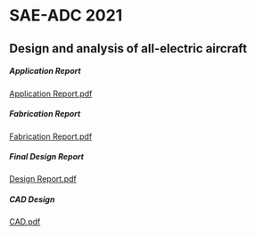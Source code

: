 # SAE-ADC 2021
## Design and analysis of all-electric aircraft 
##### Application Report
[Application Report.pdf](https://github.com/ashu1069/SAE-ADC-2021/files/6769292/Application.Report.pdf)
##### Fabrication Report
[Fabrication Report.pdf](https://github.com/ashu1069/SAE-ADC-2021/files/6769294/Fabrication.Report.pdf)
##### Final Design Report
[Design Report.pdf](https://github.com/ashu1069/SAE-ADC-2021/files/6769297/Design.Report.pdf)
##### CAD Design
[CAD.pdf](https://github.com/ashu1069/SAE-ADC-2021/files/6769299/CAD.pdf)

